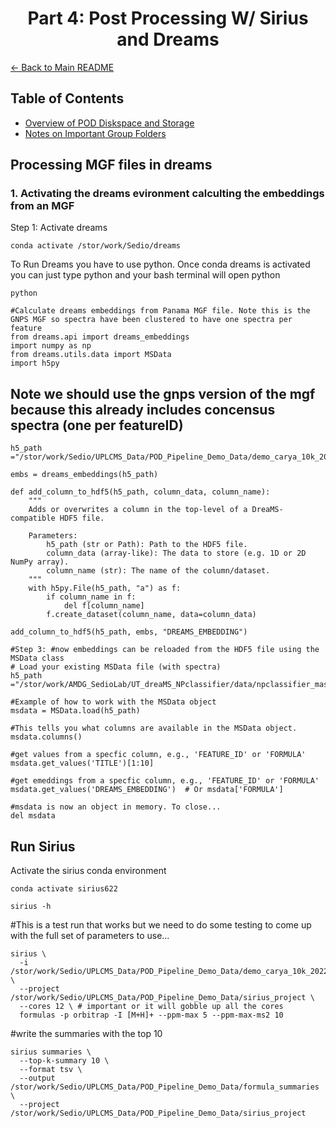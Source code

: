 # <div align="center"> Part 4: Post Processing W/ Sirius and Dreams </div>

[← Back to Main README](../README.md)


## Table of Contents
  - [Overview of POD Diskspace and Storage](#overview-of-pod-diskspace-and-storage)
  - [Notes on Important Group Folders](notes-on-important-group-folders)


## Processing MGF files in dreams

### 1. Activating the dreams evironment calculting the embeddings from an MGF

Step 1: Activate dreams

```{bash}
conda activate /stor/work/Sedio/dreams

```

To Run Dreams you have to use python. Once conda dreams is activated you can just type python and your bash terminal will open python

```{bash}
python
```

```{python}
#Calculate dreams embeddings from Panama MGF file. Note this is the GNPS MGF so spectra have been clustered to have one spectra per feature
from dreams.api import dreams_embeddings
import numpy as np
from dreams.utils.data import MSData
import h5py

```
## Note we should use the gnps version of the mgf because this already includes concensus spectra (one per featureID)

```{pyton}
h5_path ="/stor/work/Sedio/UPLCMS_Data/POD_Pipeline_Demo_Data/demo_carya_10k_20220822_gnps.mgf"

embs = dreams_embeddings(h5_path)

def add_column_to_hdf5(h5_path, column_data, column_name):
    """
    Adds or overwrites a column in the top-level of a DreaMS-compatible HDF5 file.

    Parameters:
        h5_path (str or Path): Path to the HDF5 file.
        column_data (array-like): The data to store (e.g. 1D or 2D NumPy array).
        column_name (str): The name of the column/dataset.
    """
    with h5py.File(h5_path, "a") as f:
        if column_name in f:
            del f[column_name]
        f.create_dataset(column_name, data=column_data)

add_column_to_hdf5(h5_path, embs, "DREAMS_EMBEDDING")
```
```{python}
#Step 3: #now embeddings can be reloaded from the HDF5 file using the MSData class  
# Load your existing MSData file (with spectra)
h5_path ="/stor/work/AMDG_SedioLab/UT_dreaMS_NPclassifier/data/npclassifier_mass_spec_gym/Massspec_gym_NPClassifier_All_Smiles_Output.hdf5"

#Example of how to work with the MSData object
msdata = MSData.load(h5_path)

#This tells you what columns are available in the MSData object.
msdata.columns() 

#get values from a specfic column, e.g., 'FEATURE_ID' or 'FORMULA'
msdata.get_values('TITLE')[1:10]

#get emeddings from a specfic column, e.g., 'FEATURE_ID' or 'FORMULA'
msdata.get_values('DREAMS_EMBEDDING')  # Or msdata['FORMULA']

#msdata is now an object in memory. To close...
del msdata
```

## Run Sirius

Activate the sirius conda environment 

```{bash}
conda activate sirius622
```
```{bash}
sirius -h 
```

#This is a test run that works but we need to do some testing to come up with the full set of parameters to use...
```{bash}
sirius \
  -i /stor/work/Sedio/UPLCMS_Data/POD_Pipeline_Demo_Data/demo_carya_10k_20220822_sirius.mgf \
  --project /stor/work/Sedio/UPLCMS_Data/POD_Pipeline_Demo_Data/sirius_project \
  --cores 12 \ # important or it will gobble up all the cores
  formulas -p orbitrap -I [M+H]+ --ppm-max 5 --ppm-max-ms2 10
```

#write the summaries with the top 10 

```{bash}
sirius summaries \
  --top-k-summary 10 \
  --format tsv \
  --output /stor/work/Sedio/UPLCMS_Data/POD_Pipeline_Demo_Data/formula_summaries \
  --project /stor/work/Sedio/UPLCMS_Data/POD_Pipeline_Demo_Data/sirius_project
```


